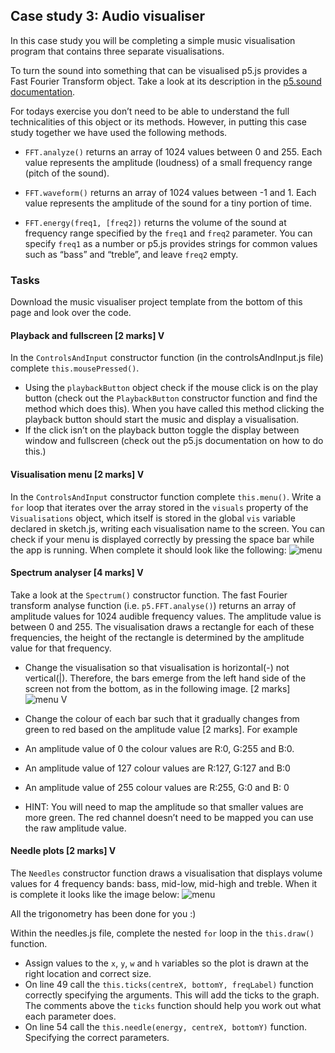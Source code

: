 ## Case study 3: Audio visualiser

In this case study you will be completing a simple music visualisation program that contains three separate visualisations.

To turn the sound into something that can be visualised p5.js provides a Fast Fourier Transform object. Take a look at its description in the
[p5.sound documentation](https://p5js.org/reference/#/p5.FFT).

For todays exercise you don’t need to be able to understand the full technicalities of this object or its methods. However, in putting this case study together we have used the following methods.

- `FFT.analyze()` returns an array of 1024 values between 0 and 255. Each value represents the amplitude (loudness) of a small frequency range (pitch of the sound).

- `FFT.waveform()` returns an array of 1024 values between -1 and 1. Each value represents the amplitude of the sound for a tiny portion of time.

- `FFT.energy(freq1, [freq2])` returns the volume of the sound at frequency range specified by the `freq1` and `freq2` parameter. You can specify `freq1` as a number or p5.js provides strings for common values such as “bass” and “treble”, and leave `freq2` empty.

### Tasks
Download the music visualiser project template from the bottom of this page and look over the code.

#### Playback and fullscreen [2 marks] V
In the `ControlsAndInput` constructor function (in the controlsAndInput.js file) complete `this.mousePressed()`.

- Using the `playbackButton` object check if the mouse click is on the play button (check out the `PlaybackButton` constructor function and find the method which does this). When you have called this method clicking the playback button should start the music and display a visualisation.
- If the click isn’t on the playback button toggle the display between window and fullscreen (check out the p5.js documentation on how to do this.)

#### Visualisation menu [2 marks] V
In the `ControlsAndInput` constructor function complete `this.menu()`. Write a `for` loop that iterates over the array stored in the `visuals` property of the `Visualisations` object, which itself is stored in the global `vis` variable declared in sketch.js, writing each visualisation name to the screen. You can check if your menu is displayed correctly by pressing the space bar while the app is running. When complete it should look like the following:
![menu](https://www.doc.gold.ac.uk/~jfort010/ip/case-studies/music-vis/figures/menu.png)

#### Spectrum analyser [4 marks] V
Take a look at the `Spectrum()` constructor function. The fast Fourier transform analyse function (i.e. `p5.FFT.analyse()`) returns an array of amplitude values for 1024 audible frequency values. The amplitude value is between 0 and 255. The visualisation draws a rectangle for each of these frequencies, the height of the rectangle is determined by the amplitude value for that frequency.

- Change the visualisation so that visualisation is horizontal(-) not vertical(|). Therefore, the bars emerge from the left hand side of the screen not from the bottom, as in the following image. [2 marks]
![menu](https://www.doc.gold.ac.uk/~jfort010/ip/case-studies/music-vis/figures/spec.png) V

- Change the colour of each bar such that it gradually changes from green to red based on the amplitude value [2 marks]. For example
- An amplitude value of 0 the colour values are R:0, G:255 and B:0.
- An amplitude value of 127 colour values are R:127, G:127 and B:0
- An amplitude value of 255 colour values are R:255, G:0 and B: 0

- HINT: You will need to map the amplitude so that smaller values are more green. The red channel doesn’t need to be mapped you can use the raw amplitude value.

#### Needle plots [2 marks] V
The `Needles` constructor function draws a visualisation that displays
volume values for 4 frequency bands: bass, mid-low, mid-high and
treble. When it is complete it looks like the image below:
![menu](https://www.doc.gold.ac.uk/~jfort010/ip/case-studies/music-vis/figures/needles.png)

All the trigonometry has been done for you :)

Within the needles.js file, complete the nested `for` loop in the
`this.draw()` function.
- Assign values to the `x`, `y`, `w` and `h` variables so the plot is drawn at the right location and correct size.
- On line 49 call the `this.ticks(centreX, bottomY, freqLabel)` function correctly specifying the arguments. This will add the ticks to the graph. The comments above the `ticks` function should help you work out what each parameter does.
- On line 54 call the `this.needle(energy, centreX, bottomY)` function. Specifying the correct parameters.
